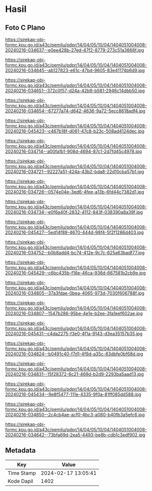 # Hasil

## Foto C Plano

https://sirekap-obj-formc.kpu.go.id/a43c/pemilu/pdpr/14/04/05/10/04/1404051004008-20240216-034637--e0ee428b-27ed-47f2-8779-273c51a3668f.jpg

https://sirekap-obj-formc.kpu.go.id/a43c/pemilu/pdpr/14/04/05/10/04/1404051004008-20240216-034645--ab127823-e61c-47bd-9605-83e41174b6d9.jpg

https://sirekap-obj-formc.kpu.go.id/a43c/pemilu/pdpr/14/04/05/10/04/1404051004008-20240216-034651--372c0f57-d24a-42b9-b581-2946c14dbb50.jpg

https://sirekap-obj-formc.kpu.go.id/a43c/pemilu/pdpr/14/04/05/10/04/1404051004008-20240216-034654--67277a74-d642-4636-9a72-5ecc8618adf4.jpg

https://sirekap-obj-formc.kpu.go.id/a43c/pemilu/pdpr/14/04/05/10/04/1404051004008-20240216-045423--c467b18f-d061-47c8-b23c-508ad4124dec.jpg

https://sirekap-obj-formc.kpu.go.id/a43c/pemilu/pdpr/14/04/05/10/04/1404051004008-20240216-034714--a00fa1b1-908d-4694-87c1-2d7fd45c4978.jpg

https://sirekap-obj-formc.kpu.go.id/a43c/pemilu/pdpr/14/04/05/10/04/1404051004008-20240216-034721--92227a51-424a-43b2-bda8-22d10cba57b1.jpg

https://sirekap-obj-formc.kpu.go.id/a43c/pemilu/pdpr/14/04/05/10/04/1404051004008-20240216-034726--0574e04e-3ed6-4fee-a13b-6fd44c7382d1.jpg

https://sirekap-obj-formc.kpu.go.id/a43c/pemilu/pdpr/14/04/05/10/04/1404051004008-20240216-034734--e0f6a40f-2832-4112-843f-038390a8a39f.jpg

https://sirekap-obj-formc.kpu.go.id/a43c/pemilu/pdpr/14/04/05/10/04/1404051004008-20240216-045427--5ed14f89-4670-444d-98f4-5f2f1286d403.jpg

https://sirekap-obj-formc.kpu.go.id/a43c/pemilu/pdpr/14/04/05/10/04/1404051004008-20240216-034752--b0b8add4-bc74-412e-9c7c-625a63badf77.jpg

https://sirekap-obj-formc.kpu.go.id/a43c/pemilu/pdpr/14/04/05/10/04/1404051004008-20240216-045429--c6bc435b-f16e-46ca-936d-667581b2cb9e.jpg

https://sirekap-obj-formc.kpu.go.id/a43c/pemilu/pdpr/14/04/05/10/04/1404051004008-20240216-034805--37a3fdae-0bea-4065-973d-7030f606788f.jpg

https://sirekap-obj-formc.kpu.go.id/a43c/pemilu/pdpr/14/04/05/10/04/1404051004008-20240216-034807--1547b286-95be-4e1e-b2ee-3fa1eef602ae.jpg

https://sirekap-obj-formc.kpu.go.id/a43c/pemilu/pdpr/14/04/05/10/04/1404051004008-20240216-045431--c4da2275-f3e0-4f1a-9143-d3ea35157b35.jpg

https://sirekap-obj-formc.kpu.go.id/a43c/pemilu/pdpr/14/04/05/10/04/1404051004008-20240216-034824--b0491c40-f7d1-4f9d-a35c-83dbfe0bf68d.jpg

https://sirekap-obj-formc.kpu.go.id/a43c/pemilu/pdpr/14/04/05/10/04/1404051004008-20240216-034831--15f28372-6c21-469d-b2d9-2293ba5aad13.jpg

https://sirekap-obj-formc.kpu.go.id/a43c/pemilu/pdpr/14/04/05/10/04/1404051004008-20240216-045434--9e8f5477-111e-4335-9f0a-81ff085dd588.jpg

https://sirekap-obj-formc.kpu.go.id/a43c/pemilu/pdpr/14/04/05/10/04/1404051004008-20240216-034850--2c4cb4ae-acf0-4bc3-a080-b40fb3a5efc6.jpg

https://sirekap-obj-formc.kpu.go.id/a43c/pemilu/pdpr/14/04/05/10/04/1404051004008-20240216-034642--73bfa69d-2ea5-4493-be8b-cdb1c3edf902.jpg


## Metadata

| Key        | Value               |
| ---------- | ------------------- |
| Time Stamp | 2024-02-17 13:05:41 |
| Kode Dapil | 1402                |



